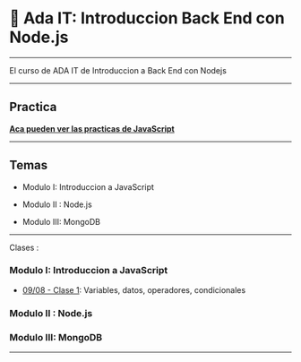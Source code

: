 # :book: Ada IT: Introduccion Back End con Node.js

---

El curso de ADA IT de Introduccion a Back End con Nodejs

---

## Practica

[**Aca pueden ver las practicas de JavaScript**](https://eugenia1984.github.io/ada-introduccion-back-node)

---

## Temas

- Modulo I: Introduccion a JavaScript

- Modulo II : Node.js

- Modulo III: MongoDB


---

Clases :

### Modulo I: Introduccion a JavaScript

- [09/08 - Clase 1](https://github.com/eugenia1984/ada-introduccion-back-node/tree/main/modulo1/clase01): Variables, datos, operadores, condicionales


###  Modulo II : Node.js

###  Modulo III: MongoDB

---
